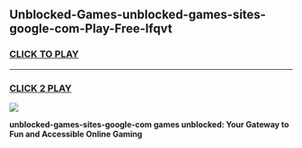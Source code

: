 
## Unblocked-Games-unblocked-games-sites-google-com-Play-Free-lfqvt
<h3>
<a href="https://premium76.site?title=unblocked-games-sites-google-com&ref=12A">CLICK TO PLAY</a></h3>
<hr>

<h3>
<a href="https://premium76.site?title=unblocked-games-sites-google-com&ref=12A">CLICK 2 PLAY</a>
  
</h3>

<a href="https://premium76.site?title=unblocked-games-sites-google-com&ref=12A"><img src="https://clearcache.store/games.png"></a>


**unblocked-games-sites-google-com games unblocked: Your Gateway to Fun and Accessible Online Gaming**
